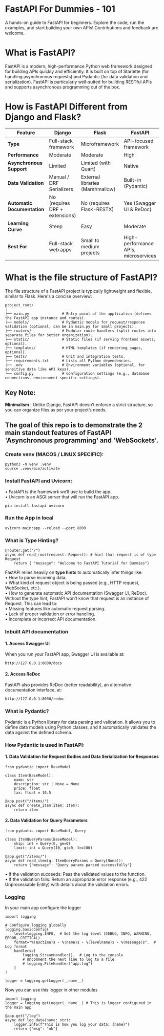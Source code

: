 # FastAPI For Dummies - 101
A hands-on guide to FastAPI for beginners. Explore the code, run the examples, and start building your own APIs! 
Contributions and feedback are welcome. 

# What is FastAPI?
FastAPI is a modern, high-performance Python web framework designed for building APIs quickly and efficiently. It is built on top of Starlette (for handling asynchronous requests) and Pydantic (for data validation and serialization). FastAPI is particularly well-suited for building RESTful APIs and supports asynchronous programming out of the box.


# How is FastAPI Different from Django and Flask?

| Feature                  | Django                          | Flask                           | FastAPI                         |
|--------------------------|----------------------------------|----------------------------------|----------------------------------|
| **Type**                 | Full-stack framework            | Microframework                   | API-focused framework            |
| **Performance**          | Moderate                        | Moderate                        | High                            |
| **Asynchronous Support**  | Limited                         | Limited (with Quart)             | Native                          |
| **Data Validation**       | Manual / DRF Serializers         | External libraries (Marshmallow) | Built-in (Pydantic)             |
| **Automatic Documentation** | No (requires DRF + extensions) | No (requires Flask-RESTX)        | Yes (Swagger UI & ReDoc)         |
| **Learning Curve**        | Steep                           | Easy                             | Moderate                        |
| **Best For**              | Full-stack web apps             | Small to medium projects         | High-performance APIs, microservices |

# What is the file structure of FastAPI?
The file structure of a FastAPI project is typically lightweight and flexible, similar to Flask. Here's a concise overview:

```
project_root/
│
├── main.py               # Entry point of the application (defines the FastAPI app instance and routes).
├── models/               # Pydantic models for request/response validation (optional, can be in main.py for small projects).
├── routers/              # Modular route handlers (split routes into separate files for better organization).
├── static/               # Static files (if serving frontend assets, optional).
├── templates/            # HTML templates (if rendering pages, optional).
├── tests/                # Unit and integration tests.
├── requirements.txt      # Lists all Python dependencies.
├── .env                  # Environment variables (optional, for sensitive data like API keys).
└── config.py             # Configuration settings (e.g., database connections, environment-specific settings).
```

## Key Note:
**Minimalism** : Unlike Django, FastAPI doesn’t enforce a strict structure, so you can organize files as per your project’s needs.


## The goal of this repo is to demonstrate the 2 main standout features of FastAPI 'Asynchronous programming' and 'WebSockets'.

### Create venv (MACOS / LINUX SPECIFIC):
```
python3 -m venv .venv
source .venv/bin/activate 
```

### Install FastAPI and Uvicorn:
• FastAPI is the framework we’ll use to build the app. <br/>
• Uvicorn is an ASGI server that will run the FastAPI app. <br/>
```
pip install fastapi uvicorn
```

### Run the App in local
```
uvicorn main:app --reload --port 8000
```


### What is Type Hinting?
```
@router.get("/")
async def read_root(request: Request): # hint that request is of type Request
    return { "message": "Welcome to FastAPI Tutorial for Dummies"}
```
FastAPI relies heavily on **type hints** to automatically infer things like: <br/>
• How to parse incoming data. <br/>
• What kind of request object is being passed (e.g., HTTP request, WebSocket, etc.). <br/>
• How to generate automatic API documentation (Swagger UI, ReDoc). <br/>
Without the type hint, FastAPI won’t know that request is an instance of Request. This can lead to: <br/>
• Missing features like automatic request parsing. <br/>
• Lack of proper validation or error handling. <br/>
• Incomplete or incorrect API documentation. <br/>


### Inbuilt API documentation
#### 1. Access Swagger UI
When you run your FastAPI app, Swagger UI is available at:
```
http://127.0.0.1:8000/docs
```

#### 2. Access ReDoc
FastAPI also provides ReDoc (better readability), an alternative documentation interface, at:
```
http://127.0.0.1:8000/redoc
```


### What is Pydantic?
Pydantic is a Python library for data parsing and validation. It allows you to define data models using Python classes, and it automatically validates the data against the defined schema.

### How Pydantic is used in FastAPI:
#### 1. Data Validation for Request Bodies and Data Serialization for Responses
```
from pydantic import BaseModel

class Item(BaseModel):
    name: str
    description: str | None = None
    price: float
    tax: float = 10.5

@app.post("/items/")
async def create_item(item: Item):
    return item
```

#### 2. Data Validation for Query Parameters
```
from pydantic import BaseModel, Query

class ItemQueryParams(BaseModel):
    skip: int = Query(0, ge=0)
    limit: int = Query(10, gt=0, le=100)

@app.get("/items/")
async def read_item(q: ItemQueryParams = Query(None)):
    return {"message": "Query params parsed successfully"}
```

• If the validation succeeds: Pass the validated values to the function. <br/>
• If the validation fails: Return an appropriate error response (e.g., 422 Unprocessable Entity) with details about the validation errors. <br/>

### Logging
In your main app configure the logger
```
import logging

# Configure logging globally
logging.basicConfig(
    level=logging.INFO,  # Set the log level (DEBUG, INFO, WARNING, ERROR, CRITICAL)
    format="%(asctime)s - %(name)s - %(levelname)s - %(message)s",  # Log format
    handlers=[
        logging.StreamHandler(),  # Log to the console
        # Uncomment the next line to log to a file
        # logging.FileHandler("app.log")
    ]
)

logger = logging.getLogger(__name__) 
```
Now you can use this logger in other modules
```
import logging
logger = logging.getLogger(__name__) # This is logger configured in the main app

@app.get("/log")
async def log_data(name: str):
    logger.info(f"This is how you log your data: {name}")
    return {"msg": "ok"}

```

